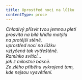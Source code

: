 ```yaml
---
title: Uprostřed noci na lůžku
contentType: prose
---
```


_Chladivý přísvit tvou jemnou pletí  
prosvítá na bílá křídla motýla  
na protější stěně,  
uprostřed noci na lůžku  
vztyčená tak vytřeštěně.  
Ramínko svítící…  
jak z milostné básně.  
Ze zlého příběhu vykrojená tam,  
kde nejsou vysvětlení._
